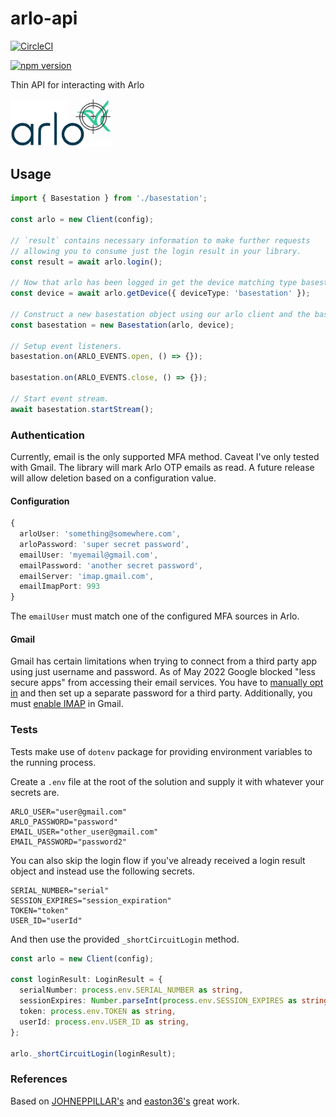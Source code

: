 # arlo-api

[![CircleCI](https://dl.circleci.com/status-badge/img/gh/wo-d/arlo-api/tree/main.svg?style=svg)](https://dl.circleci.com/status-badge/redirect/gh/wo-d/arlo-api/tree/main)

<a href="https://www.npmjs.com/package/arlo-api"><img title="npm version" src="https://badgen.net/npm/v/arlo-api" ></a>

Thin API for interacting with Arlo

<img src="./images/logo.png" alt="arlo-api-logo" width='162' />

## Usage

```ts
import { Basestation } from './basestation';

const arlo = new Client(config);

// `result` contains necessary information to make further requests
// allowing you to consume just the login result in your library.
const result = await arlo.login();

// Now that arlo has been logged in get the device matching type basestation.
const device = await arlo.getDevice({ deviceType: 'basestation' });

// Construct a new basestation object using our arlo client and the basestation device.
const basestation = new Basestation(arlo, device);

// Setup event listeners.
basestation.on(ARLO_EVENTS.open, () => {});

basestation.on(ARLO_EVENTS.close, () => {});

// Start event stream.
await basestation.startStream();
```

### Authentication

Currently, email is the only supported MFA method. Caveat I've only tested with Gmail. The library will mark Arlo OTP emails as read. A future release will allow deletion based on a configuration value.

#### Configuration

```ts
{
  arloUser: 'something@somewhere.com',
  arloPassword: 'super secret password',
  emailUser: 'myemail@gmail.com',
  emailPassword: 'another secret password',
  emailServer: 'imap.gmail.com',
  emailImapPort: 993
}
```

The `emailUser` must match one of the configured MFA sources in Arlo.

#### Gmail

Gmail has certain limitations when trying to connect from a third party app using just username and password. As of May 2022 Google blocked "less secure apps" from accessing their email services. You have to [manually opt in](https://support.google.com/accounts/answer/6010255?hl=en) and then set up a separate password for a third party. Additionally, you must [enable IMAP](https://support.google.com/mail/answer/7126229?hl=en) in Gmail.

### Tests

Tests make use of `dotenv` package for providing environment variables to the running process.

Create a `.env` file at the root of the solution and supply it with whatever your secrets are.

```
ARLO_USER="user@gmail.com"
ARLO_PASSWORD="password"
EMAIL_USER="other_user@gmail.com"
EMAIL_PASSWORD="password2"
```

You can also skip the login flow if you've already received a login result object and instead use the following secrets.

```
SERIAL_NUMBER="serial"
SESSION_EXPIRES="session_expiration"
TOKEN="token"
USER_ID="userId"
```

And then use the provided `_shortCircuitLogin` method.

```ts
const arlo = new Client(config);

const loginResult: LoginResult = {
  serialNumber: process.env.SERIAL_NUMBER as string,
  sessionExpires: Number.parseInt(process.env.SESSION_EXPIRES as string),
  token: process.env.TOKEN as string,
  userId: process.env.USER_ID as string,
};

arlo._shortCircuitLogin(loginResult);
```

### References

Based on [JOHNEPPILLAR's](https://github.com/JOHNEPPILLAR/arlo) and [easton36's](https://github.com/easton36/arlo.js) great work.
